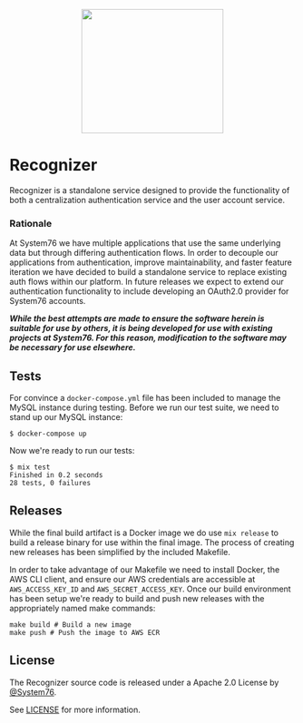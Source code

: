 <p align="center">
  <img width="250" height="219" src="https://user-images.githubusercontent.com/73386/71603660-25697100-2b1b-11ea-8b04-dad3b0b7bae5.png">
</p>

# Recognizer

Recognizer is a standalone service designed to provide the functionality of both a centralization authentication service and the user account service.

### Rationale

At System76 we have multiple applications that use the same underlying data but through differing authentication flows. In order to decouple our applications from authentication, improve maintainability, and faster feature iteration we have decided to build a standalone service to replace existing auth flows within our platform. In future releases we expect to extend our authentication functionality to include developing an OAuth2.0 provider for System76 accounts.

**_While the best attempts are made to ensure the software herein is suitable for use by others, it is being developed for use with existing projects at System76. For this reason, modification to the software may be necessary for use elsewhere._**

## Tests

For convince a `docker-compose.yml` file has been included to manage the MySQL instance during testing. Before we run our test suite, we need to stand up our MySQL instance:

```shell
$ docker-compose up
```

Now we're ready to run our tests:

```shell
$ mix test
Finished in 0.2 seconds
28 tests, 0 failures
```

## Releases

While the final build artifact is a Docker image we do use `mix release` to build a release binary for use within the final image. The process of creating new releases has been simplified by the included Makefile.

In order to take advantage of our Makefile we need to install Docker, the AWS CLI client, and ensure our AWS credentials are accessible at `AWS_ACCESS_KEY_ID` and  `AWS_SECRET_ACCESS_KEY`. Once our build environment has been setup we're ready to build and push new releases with the appropriately named make commands:

```shell
make build # Build a new image
make push # Push the image to AWS ECR
```

## License

The Recognizer source code is released under a Apache 2.0 License by [@System76](https://github.com/system76).

See [LICENSE](https://github.com/doomspork/recognizer/blob/master/LICENSE) for more information.

